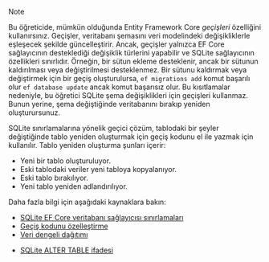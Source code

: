 
> [!NOTE]
> Bu öğreticide, mümkün olduğunda Entity Framework Core *geçişleri* özelliğini kullanırsınız. Geçişler, veritabanı şemasını veri modelindeki değişikliklerle eşleşecek şekilde güncelleştirir. Ancak, geçişler yalnızca EF Core sağlayıcının desteklediği değişiklik türlerini yapabilir ve SQLite sağlayıcının özellikleri sınırlıdır. Örneğin, bir sütun ekleme desteklenir, ancak bir sütunun kaldırılması veya değiştirilmesi desteklenmez. Bir sütunu kaldırmak veya değiştirmek için bir geçiş oluşturulursa, `ef migrations add` komut başarılı olur `ef database update` ancak komut başarısız olur. Bu kısıtlamalar nedeniyle, bu öğretici SQLite şema değişiklikleri için geçişleri kullanmaz. Bunun yerine, şema değiştiğinde veritabanını bırakıp yeniden oluşturursunuz.
>
>SQLite sınırlamalarına yönelik geçici çözüm, tablodaki bir şeyler değiştiğinde tablo yeniden oluşturmak için geçiş kodunu el ile yazmak için kullanılır. Tablo yeniden oluşturma şunları içerir:
>
>* Yeni bir tablo oluşturuluyor.
>* Eski tablodaki veriler yeni tabloya kopyalanıyor.
>* Eski tablo bırakılıyor.
>* Yeni tablo yeniden adlandırılıyor.
>
>Daha fazla bilgi için aşağıdaki kaynaklara bakın:
>
> * [SQLite EF Core veritabanı sağlayıcısı sınırlamaları](/ef/core/providers/sqlite/limitations)
> * [Geçiş kodunu özelleştirme](/ef/core/managing-schemas/migrations/#customize-migration-code)
> * [Veri dengeli dağıtımı](/ef/core/modeling/data-seeding)
  * [SQLite ALTER TABLE ifadesi](https://sqlite.org/lang_altertable.html)